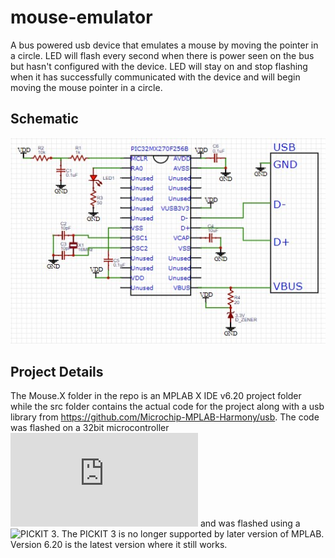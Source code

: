 # mouse-emulator

A bus powered usb device that emulates a mouse by moving the pointer in a circle.
LED will flash every second when there is power seen on the bus but hasn't configured with the device.  LED will stay on and stop flashing when it has successfully communicated with the device and will begin moving the mouse pointer in a circle.

## Schematic
![pic](https://github.com/AryllPetersen/mouse-emulator/blob/main/schematic%20v2.jpg?raw=true)

## Project Details

The Mouse.X folder in the repo is an MPLAB X IDE v6.20 project folder while the src folder contains the actual code for the project along with a usb library from https://github.com/Microchip-MPLAB-Harmony/usb. The code was flashed on a 32bit microcontroller ![PIC32MX270F256B](https://ww1.microchip.com/downloads/aemDocuments/documents/MCU32/ProductDocuments/DataSheets/PIC32MX1XX2XX283644-PIN_Datasheet_DS60001168L.pdf) and was flashed using a ![PICKIT 3](https://www.microchip.com/en-us/development-tool/pg164130). The PICKIT 3 is no longer supported by later version of MPLAB. Version 6.20 is the latest version where it still works.




